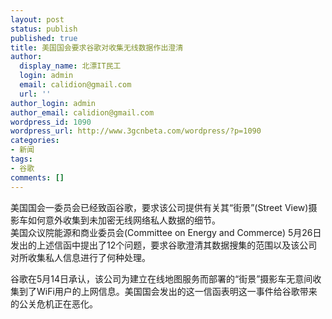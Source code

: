 ```yaml
---
layout: post
status: publish
published: true
title: 美国国会要求谷歌对收集无线数据作出澄清
author:
  display_name: 北漂IT民工
  login: admin
  email: calidion@gmail.com
  url: ''
author_login: admin
author_email: calidion@gmail.com
wordpress_id: 1090
wordpress_url: http://www.3gcnbeta.com/wordpress/?p=1090
categories:
- 新闻
tags:
- 谷歌
comments: []
---
```

<p>美国国会一委员会已经致函谷歌，要求该公司提供有关其&ldquo;街景&rdquo;(Street View)摄影车如何意外收集到未加密无线网络私人数据的细节。<br />
美国众议院能源和商业委员会(Committee on Energy and Commerce) 5月26日发出的上述信函中提出了12个问题，要求谷歌澄清其数据搜集的范围以及该公司对所收集私人信息进行了何种处理。</p>
<p>谷歌在5月14日承认，该公司为建立在线地图服务而部署的&ldquo;街景&rdquo;摄影车无意间收集到了WiFi用户的上网信息。美国国会发出的这一信函表明这一事件给谷歌带来的公关危机正在恶化。</p>
